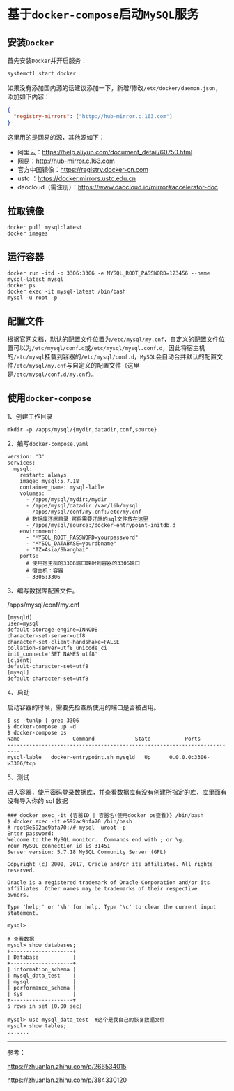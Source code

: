 # 基于`docker-compose`启动`MySQL`服务

## 安装`Docker`

首先安装`Docker`并开启服务：

```bash
systemctl start docker
```

如果没有添加国内源的话建议添加一下，新增/修改`/etc/docker/daemon.json`，添加如下内容：

```json
{
  "registry-mirrors": ["http://hub-mirror.c.163.com"]
}
```

这里用的是网易的源，其他源如下：

- 阿里云：https://help.aliyun.com/document_detail/60750.html
- 网易：http://hub-mirror.c.163.com
- 官方中国镜像：https://registry.docker-cn.com
- ustc ：https://docker.mirrors.ustc.edu.cn
- daocloud（需注册）：https://www.daocloud.io/mirror#accelerator-doc

## 拉取镜像

```shell
docker pull mysql:latest
docker images
```

## 运行容器

```shell
docker run -itd -p 3306:3306 -e MYSQL_ROOT_PASSWORD=123456 --name mysql-latest mysql
docker ps
docker exec -it mysql-latest /bin/bash
mysql -u root -p
```

## 配置文件

根据[官网文档](https://hub.docker.com/_/mysql)，默认的配置文件位置为`/etc/mysql/my.cnf`，自定义的配置文件位置可以为`/etc/mysql/conf.d`或`/etc/mysql/mysql.conf.d`，因此将宿主机的`/etc/mysql`挂载到容器的`/etc/mysql/conf.d`，`MySQL`会自动合并默认的配置文件`/etc/mysql/my.cnf`与自定义的配置文件（这里是`/etc/mysql/conf.d/my.cnf`）。

## 使用`docker-compose`

1、创建工作目录

```text
mkdir -p /apps/mysql/{mydir,datadir,conf,source}
```

2、编写`docker-compose.yaml`

```text
version: '3'
services:
  mysql:
    restart: always
    image: mysql:5.7.18
    container_name: mysql-lable
    volumes:
      - /apps/mysql/mydir:/mydir
      - /apps/mysql/datadir:/var/lib/mysql
      - /apps/mysql/conf/my.cnf:/etc/my.cnf
      # 数据库还原目录 可将需要还原的sql文件放在这里
      - /apps/mysql/source:/docker-entrypoint-initdb.d
    environment:
      - "MYSQL_ROOT_PASSWORD=yourpassword"
      - "MYSQL_DATABASE=yourdbname"
      - "TZ=Asia/Shanghai"
    ports:
      # 使用宿主机的3306端口映射到容器的3306端口
      # 宿主机：容器
      - 3306:3306
```

3、编写数据库配置文件。

/apps/mysql/conf/my.cnf

```text
[mysqld]
user=mysql
default-storage-engine=INNODB
character-set-server=utf8
character-set-client-handshake=FALSE
collation-server=utf8_unicode_ci
init_connect='SET NAMES utf8'
[client]
default-character-set=utf8
[mysql]
default-character-set=utf8
```

4、启动

启动容器的时候，需要先检查所使用的端口是否被占用。

```text
$ ss -tunlp | grep 3306
$ docker-compose up -d
$ docker-compose ps
Name                 Command             State           Ports
--------------------------------------------------------------------------
mysql-lable   docker-entrypoint.sh mysqld   Up      0.0.0.0:3306->3306/tcp
```

5、测试

进入容器，使用密码登录数据库，并查看数据库有没有创建所指定的库，库里面有没有导入你的 sql 数据

```text
### docker exec -it {容器ID | 容器名(使用docker ps查看)} /bin/bash
$ docker exec -it e592ac9bfa70 /bin/bash
# root@e592ac9bfa70:/# mysql -uroot -p
Enter password:
Welcome to the MySQL monitor.  Commands end with ; or \g.
Your MySQL connection id is 31451
Server version: 5.7.18 MySQL Community Server (GPL)

Copyright (c) 2000, 2017, Oracle and/or its affiliates. All rights reserved.

Oracle is a registered trademark of Oracle Corporation and/or its
affiliates. Other names may be trademarks of their respective
owners.

Type 'help;' or '\h' for help. Type '\c' to clear the current input statement.

mysql>

# 查看数据
mysql> show databases;
+--------------------+
| Database           |
+--------------------+
| information_schema |
| mysql_data_test    |
| mysql              |
| performance_schema |
| sys                |
+--------------------+
5 rows in set (0.00 sec)

mysql> use mysql_data_test  #这个是我自己的恢复数据文件
mysql> show tables;
.......
```

---

参考：

https://zhuanlan.zhihu.com/p/266534015

https://zhuanlan.zhihu.com/p/384330120
